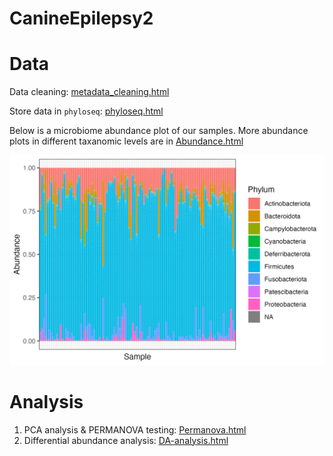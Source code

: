 # CanineEpilepsy2

# Data

Data cleaning: [metadata_cleaning.html](https://yixuan39.github.io/CanineEpilepsy2/knit_html/metadata_cleaning.html) 

Store data in `phyloseq`: [phyloseq.html](https://yixuan39.github.io/CanineEpilepsy2/knit_html/phyloseq.html) 

Below is a microbiome abundance plot of our samples. More abundance plots in different taxanomic levels are in  [Abundance.html](https://yixuan39.github.io/CanineEpilepsy2/knit_html/Abundance.html) 

![](https://github.com/Yixuan39/CanineEpilepsy2/blob/main/figures/abundance_phylum.png)

# Analysis

1. PCA analysis & PERMANOVA testing:  [Permanova.html](https://yixuan39.github.io/CanineEpilepsy2/knit_html/Permanova.html) 
2. Differential abundance analysis:  [DA-analysis.html](https://yixuan39.github.io/CanineEpilepsy2/knit_html/DA-analysis.html) 
